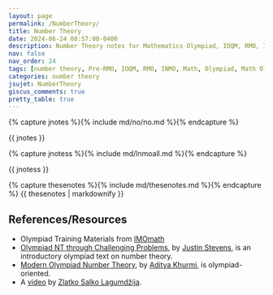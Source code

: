 ```yaml
---
layout: page
permalink: /NumberTheory/
title: Number Theory
date: 2024-06-24 08:57:00-0400
description: Number Theory notes for Mathematics Olympiad, IOQM, RMO, INMO. Problem set, Solutions, Questions, Answers, Hints, Walkthroughs, Discussions.
nav: false
nav_order: 24
tags: [number theory, Pre-RMO, IOQM, RMO, INMO, Math, Olympiad, Math Olympiad, Mathematics Olympiad, Notes, Handouts, Lecture Notes, Problem set, Questions, Answers, Problems, Solutions, Discussions, pdf]
categories: number theory
jsujet: NumberTheory
giscus_comments: true
pretty_table: true
---
```


<!-- 
{% capture nt %}{% include md/no/nont.md %}{% endcapture %}

|   Algebra Topics     |    Links            |
| :------------: | :------------: |
{{ nt }} -->

{% capture jnotes %}{% include md/no/no.md %}{% endcapture %}

{{ jnotes }}
<!-- 
{% capture lnmont %}{% include lnmo/lnmont.md %}{% endcapture %}
{{ lnmont | markdownify }} -->

{% capture jnotess %}{% include md/lnmoall.md %}{% endcapture %}

{{ jnotess }}

{% capture thesenotes %}{% include md/thesenotes.md %}{% endcapture %}
{{ thesenotes | markdownify }}

## References/Resources

- Olympiad Training Materials from [IMOmath](https://imomath.com/index.cgi?page=mathTexts)
- [Olympiad NT through Challenging Problems](https://s3.amazonaws.com/aops-cdn.artofproblemsolving.com/resources/articles/olympiad-number-theory.pdf), by [Justin Stevens](https://numbertheoryguy.com/), is an introductory olympiad text on number theory.
- [Modern Olympiad Number Theory](https://artofproblemsolving.com/community/c6h2344755), by [Aditya Khurmi](https://www.linkedin.com/in/adityakhurmi), is olympiad-oriented.
- A [<i class="fa-brands fa-youtube"></i> video](https://www.youtube.com/watch?v=7grQ96JwIEo) by [Zlatko Salko Lagumdžija](https://www.imo-official.org/participant_r.aspx?id=25889).
